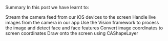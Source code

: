 Summary
In this post we have learnt to:

Stream the camera feed from our iOS devices to the screen
Handle live images from the camera in our app
Use the Vision framework to process the image and detect face and face features
Convert image coordinates to screen coordinates
Draw onto the screen using CAShapeLayer
